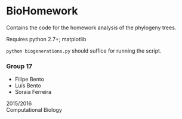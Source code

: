 # BioHomework
Contains the code for the homework analysis of the phylogeny trees.

Requires python 2.7+; matplotlib

`python biogenerations.py` should suffice for running the script.

### Group 17 
- Filipe Bento
- Luís Bento
- Soraia Ferreira


2015/2016  
Computational Biology
